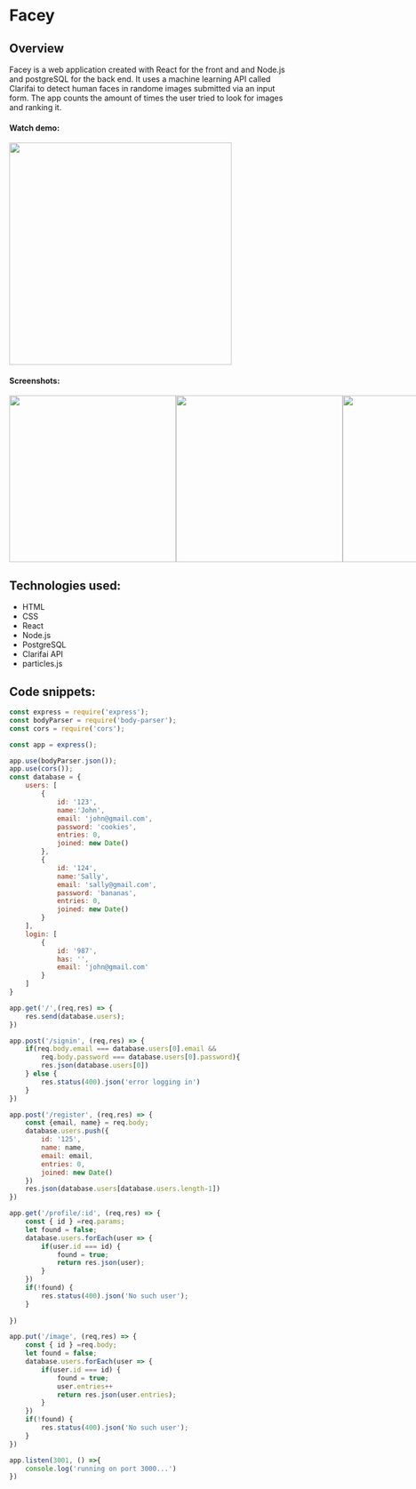 # Facey

## Overview
Facey is a web application created with React for the front and and Node.js and postgreSQL for the back end. 
It uses a machine learning API called Clarifai to detect human faces in randome images submitted via an input form. 
The app counts the amount of times the user tried to look for images and ranking it.

#### Watch demo:
<a href="https://www.youtube.com/watch?v=YhcJyAnwu-Q&feature=youtu.be" target="_blank">
  <img src="/images/video-image.png" width="400px">
</a>

#### Screenshots:
<div style=" display: flex;">
  <img src="/images/photo-1-1.png" width="300px">
  <img src="/images/photo-1-2.png" width="300px">
  <img src="/images/photo-1-3.png" width="300px">
  <img src="/images/photo-1-4.png" width="300px">
  <img src="/images/photo-1-5.png" width="300px">
</div>

## Technologies used:
 * HTML
 * CSS 
 * React
 * Node.js
 * PostgreSQL
 * Clarifai API
 * particles.js


## Code snippets:

```Node.js
const express = require('express');
const bodyParser = require('body-parser');
const cors = require('cors');

const app = express();

app.use(bodyParser.json());
app.use(cors());
const database = {
    users: [
        {
            id: '123',
            name:'John',
            email: 'john@gmail.com',
            password: 'cookies',
            entries: 0,
            joined: new Date()
        },
        {
            id: '124',
            name:'Sally',
            email: 'sally@gmail.com',
            password: 'bananas',
            entries: 0,
            joined: new Date()
        }
    ],
    login: [
        {
            id: '987',
            has: '',
            email: 'john@gmail.com'
        }
    ]
}

app.get('/',(req,res) => {
    res.send(database.users);
})

app.post('/signin', (req,res) => {
    if(req.body.email === database.users[0].email && 
        req.body.password === database.users[0].password){
        res.json(database.users[0])
    } else {
        res.status(400).json('error logging in')
    }
})

app.post('/register', (req,res) => {
    const {email, name} = req.body;
    database.users.push({
        id: '125',
        name: name,
        email: email,
        entries: 0,
        joined: new Date()
    })
    res.json(database.users[database.users.length-1])
})

app.get('/profile/:id', (req,res) => {
    const { id } =req.params;
    let found = false;
    database.users.forEach(user => {
        if(user.id === id) {
            found = true;
            return res.json(user);
        }
    })
    if(!found) {
        res.status(400).json('No such user');
    }
        
})

app.put('/image', (req,res) => {
    const { id } =req.body;
    let found = false;
    database.users.forEach(user => {
        if(user.id === id) {
            found = true;
            user.entries++
            return res.json(user.entries);
        }
    })
    if(!found) {
        res.status(400).json('No such user');
    }
})

app.listen(3001, () =>{
    console.log('running on port 3000...')
})
```
